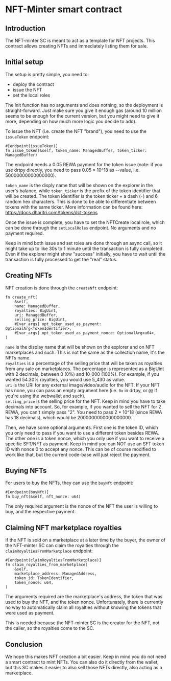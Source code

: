 # NFT-Minter smart contract

## Introduction

The NFT-minter SC is meant to act as a template for NFT projects. This contract allows creating NFTs and immediately listing them for sale.  

## Initial setup

The setup is pretty simple, you need to:
- deploy the contract
- issue the NFT
- set the local roles

The init function has no arguments and does nothing, so the deployment is straight-forward. Just make sure you give it enough gas (around 10 million seems to be enough for the current version, but you might need to give it more, depending on how much more logic you decide to add).  

To issue the NFT (i.e. create the NFT "brand"), you need to use the `issueToken` endpoint:

```
#[endpoint(issueToken)]
fn issue_token(&self, token_name: ManagedBuffer, token_ticker: ManagedBuffer)
```

The endpoint needs a 0.05 REWA payment for the token issue (note: if you use drtpy directly, you need to pass 0.05 * 10^18 as --value, i.e. 50000000000000000).  

`token_name` is the disply name that will be shown on the explorer in the user's balance, while `token_ticker` is the prefix of the token identifier that will be created. The token identifier is the token ticker + a dash (`-`) and 6 random hex characters. This is done to be able to differentiate between tokens with the same ticker. More information can be found here: https://docs.dharitri.com/tokens/dct-tokens

Once the issue is complete, you have to set the NFTCreate local role, which can be done through the `setLocalRoles` endpoint. No arguments and no payment required.  

Keep in mind both issue and set roles are done through an async call, so it might take up to like 30s to 1 minute until the transaction is fully completed. Even if the explorer might show "success" initially, you have to wait until the transaction is fully processed to get the "real" status.  

## Creating NFTs

NFT creation is done through the `createNft` endpoint:

```
fn create_nft(
    &self,
    name: ManagedBuffer,
    royalties: BigUint,
    uri: ManagedBuffer,
    selling_price: BigUint,
    #[var_args] opt_token_used_as_payment: OptionalArg<TokenIdentifier>,
    #[var_args] opt_token_used_as_payment_nonce: OptionalArg<u64>,
)
```

`name` is the display name that will be shown on the explorer and on NFT marketplaces and such. This is not the same as the collection name, it's the NFTs name.  
`royalties` is a percentage of the selling price that will be taken as royalties from any sale on marketplaces. The percentage is represented as a BigUint with 2 decimals, between 0 (0%) and 10_000 (100%). For example, if you wanted 54.30% royalties, you would use 5_430 as value.  
`uri` is the URI for any external image/video/audio for the NFT. If your NFT has none, you can pass an empty argument here (i.e. `0x` in drtpy, or `@@` if you're using the webwallet and such).  
`selling_price` is the selling price for the NFT. Keep in mind you have to take decimals into account. So, for example, if you wanted to sell the NFT for 2 REWA, you can't simply pass "2". You need to pass 2 * 10^18 (since REWA has 18 decimals), which would be 2000000000000000000.  

Then, we have some optional arguments. First one is the token ID, which you only need to pass if you want to use a different token besides REWA. The other one is a token nonce, which you only use if you want to receive a specific SFT/NFT as payment. Keep in mind you can NOT use an SFT token ID with nonce 0 to accept any nonce. This can be of course modified to work like that, but the current code-base will just reject the payment.  

## Buying NFTs

For users to buy the NFTs, they can use the `buyNft` endpoint:  

```
#[endpoint(buyNft)]
fn buy_nft(&self, nft_nonce: u64)
```

The only required argument is the nonce of the NFT the user is willing to buy, and the respective payment.  

## Claiming NFT marketplace royalties

If the NFT is sold on a marketplace at a later time by the buyer, the owner of the NFT-minter SC can claim the royalties through the `claimRoyaltiesFromMarketplace` endpoint:

```
#[endpoint(claimRoyaltiesFromMarketplace)]
fn claim_royalties_from_marketplace(
    &self,
    marketplace_address: ManagedAddress,
    token_id: TokenIdentifier,
    token_nonce: u64,
)
```

The arguments required are the marketplace's address, the token that was used to buy the NFT, and the token nonce. Unfortunately, there is currently no way to automatically claim all royalties without knowing the tokens that were used as payment.  

This is needed because the NFT-minter SC is the creator for the NFT, not the caller, so the royalties come to the SC.  

## Conclusion

We hope this makes NFT creation a bit easier. Keep in mind you do not need a smart contract to mint NFTs. You can also do it directly from the wallet, but this SC makes it easier to also sell those NFTs directly, also acting as a marketplace.  
